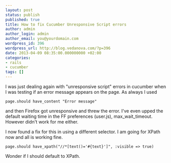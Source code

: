 ```yaml
---
layout: post
status: publish
published: true
title: How to fix Cucumber Unresponsive Script errors
author: admin
author_login: admin
author_email: you@yourdomain.com
wordpress_id: 396
wordpress_url: http://blog.vedanova.com/?p=396
date: 2013-04-09 08:35:00.000000000 +02:00
categories:
- rails
- cucumber
tags: []
---
```

I was just dealing again with "unresponsive script" errors in cucumber when I was testing if an error message appears on the page.
As always I used

    page.should have_content "Error message"

and then Firefox got unresponsive and threw the error. I've even upped the default waiting time in the FF preferences (user.js), max_wait_timeout. However didn't work for me either.

I now found a fix for this in using a different selector. I am going for XPath now and all is working fine.

    page.should have_xpath("//*[text()='#{text}']", :visible => true)


Wonder if I should default to XPath.
